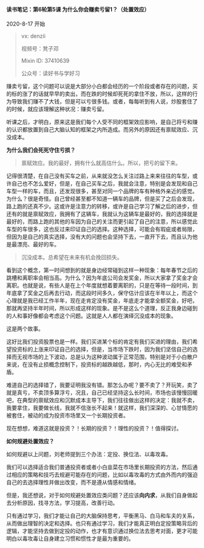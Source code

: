 #### 读书笔记：第6轮第5课 为什么你会赚卖亏留1？（处置效应）

2020-8-17 开始

> vx: denzii
>
> 视频号：凳子邓
>
> Mixin ID: 37410639
>
> 公众号：读好书与学好习



赚卖亏留，这个问题可以说是大部分小白都会经历的一个阶段或者存在的问题，买的标的涨了的话就早早的卖出，而在跌的时候却死死的拿住不放，所以，这样的行为导致我们赚不了大钱，但是可以亏很多钱。或者，每每听到有人说，炒股套住了的时候，就应该理解这种状况：赚卖亏留。

听课之后，才明白，原来这是我们每个人受不同的框架效应影响，是自己将亏和赚的认识都放置到自己大脑认知的框架之内所造成。而另外的原因还有禀赋效应、沉没成本。

**为什么我们会死死守住亏损？**

> 禀赋效应。我的最好，拥有什么就高估什么。所以，把亏的留下来。

记得很清楚，在自己没有买车之前，从来就没怎么关注过路上来来往往的车型，或许自己也不怎么爱好，但是，在自己买车之后，我就会注意，特别是会发现和自己车型一样的车，而且，还发现很多，甚至对同一个品牌的车有种格外亲近的感觉。为什么？很是奇怪。自己曾经甚至都不知道一辆车的品牌，但是买了之后会发现，路上跑的还真不少。这或许是注意力的转移，或许是自己学习了解之后的进步，但还有的就是禀赋效应，我拥有了这辆车，我就认为这辆车是最好的，我的选择就是最好的，而路上跑的其他的车因为自己的关注而更引起了自己的注意，所以感觉此车型的车很多，这也反过来印证自己的选择。这种选择，可能会有瑕疵或者局限，但因为是自己的真实选择，没有大的问题也会坚持下去，一直开下去，而且认为他是最漂亮、最好的车。

> 沉没成本。总希望在未来有机会挽回损失。

看到这个概念，第一时间想到的就是身边经常碰到这样一种现象：每年春节之后的跳槽和离职率会相当高。为什么？因为年底公司会发奖金，所以大家拿了奖金才会离职。也就是说，有些人是在上个年度就想着要离职的，只是在等待一段时间，到年底拿了奖金之后再去行动，而这段时间多久，保守估计应该在半年以上，而这个心理就是我已经工作半年，现在走肯定没有奖金，年底走才能拿全额奖金，好吧，那就再坚持半年时间，所以形成这样的现象。是不是这么个道理，反正我身边碰到的人和事好像都会考虑这个问题。这就是人人都在演绎沉没成本的现象。

这是两个故事。

这好比我们投资股票也是一样。我们买进某个标的肯定有我们买进的理由，我们希望投资标的上涨来印证自己的选择，但是，当市场下跌时，因为我们坚信自己的选择而无视市场的上下波动，总是认为这种波动属于正常范围，特别是对于小白散户来说，在没有止损概念控制下，投资标的越跌越低，那时，内心无比的难受和矛盾。

难道自己的选择错了，我要证明我没有错。那怎么办呢？要不卖了？开玩笑，卖了就是真亏，不卖顶多算浮亏，况且，自己已经坚持这么长时间，市场也该慢慢回暖吧，在典型的禀赋效应和沉默成本主导下，我们往往做出这样的决定：我就不卖，我要拿住，我要做长线，我就不信涨长不起来！就这样，我们深深的、心甘情愿的被套住，被动的成为投资市场里又一个长期投资者。

现在想想，难道这就是投资？！长期的投资？！理性的投资？！值得探讨。



**如何规避处置效应？**

如何规避以上问题，刘老师提到三个办法：定投、换位法、以毒攻毒。

我们可以选择适合我们普通投资者或者小白韭菜在市场里长期投资的方法，然后通过相应的策略和技巧去规避可能存在的问题，比如以毒攻毒的方式由外而内的强迫自己的去选择理性并做出改变，而不是遵从情感和情绪。

但是，我还想说，对于如何规避处置效应类问题？还应该**向内求**，从我们自身做起去分析原因，找寻方法，学习提高，改善行动。

只有通过学习，我们才能让自己的大脑保持思考，平衡黑马、白马和车夫的关系，从而做出理智的决定和选择。也只有通过学习，我们才能真正明白定投策略背后的逻辑，才能坚持去做到定投的动作，也才有意识通过换位法去思考对面，更才可能明白以毒攻毒让自身建立习惯和惯性才是最为重要的。